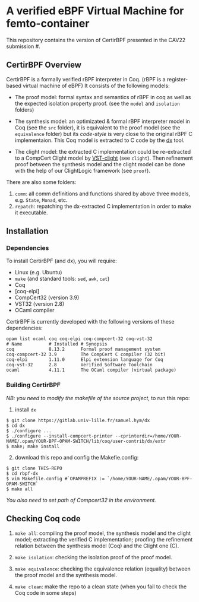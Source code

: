 # A verified eBPF Virtual Machine for femto-container

This repository contains the version of CertirBPF presented in the CAV22 submission #.

## CertirBPF Overview

CertirBPF is a formally verified rBPF interpreter in Coq. (rBPF is a register-based virtual machine of eBPF) It consists of the following models:

- The proof model: formal syntax and semantics of rBPF in coq as well as the expected isolation property proof. (see the `model` and `isolation` folders)

- The synthesis model: an optimizated & formal rBPF interpreter model in Coq (see the `src` folder), it is equivalent to the proof model (see the `equivalence` folder) but its *code-style* is very close to the original rBPF C implementaion. This Coq model is extracted to C code by the [dx](https://gitlab.univ-lille.fr/samuel.hym/dx) tool.

- The clight model: the extracted C implementation could be re-extracted to a CompCert Clight model by [VST-clight](https://github.com/PrincetonUniversity/VST) (see `clight`). Then refinement proof between the synthesis model and the clight model can be done with the help of our ClightLogic framework (see `proof`).

There are also some folders:

1. `comm`: all comm definitions and functions shared by above three models, e.g. `State`, `Monad`, etc.
2. `repatch`: repatching the dx-extracted C implementation in order to make it executable.

## Installation

### Dependencies

To install CertirBPF (and dx), you will require:
-   Linux (e.g. Ubuntu)
-   `make` (and standard tools: `sed`, `awk`, `cat`)
-   Coq
-   [coq-elpi]
-   CompCert32 (version 3.9)
-   VST32 (version 2.8)
-   OCaml compiler

CertirBPF is currently developed with the following versions of these
dependencies:

```shell
opam list ocaml coq coq-elpi coq-compcert-32 coq-vst-32
# Name          # Installed # Synopsis
coq             8.13.2      Formal proof management system
coq-compcert-32 3.9         The CompCert C compiler (32 bit)
coq-elpi        1.11.0      Elpi extension language for Coq
coq-vst-32      2.8         Verified Software Toolchain
ocaml           4.11.1      The OCaml compiler (virtual package)

```
### Building CertirBPF

_NB: you need to modify the makefile of the source project_, to run this repo:
1. install `dx`
```shell
$ git clone https://gitlab.univ-lille.fr/samuel.hym/dx
$ cd dx
$ ./configure ...
$ ./configure --install-compcert-printer --cprinterdir=/home/YOUR-NAME/.opam/YOUR-BPF-OPAM-SWITCH/lib/coq/user-contrib/dx/extr
$ make; make install
```
2. download this repo and config the Makefie.config:
```shell
$ git clone THIS-REPO
$ cd rbpf-dx
$ vim Makefile.config #`OPAMPREFIX := `/home/YOUR-NAME/.opam/YOUR-BPF-OPAM-SWITCH`
$ make all
```

*You also need to set path of Compcert32 in the environment.*

## Checking Coq code

1. `make all`: compiling the proof model, the synthesis model and the clight model; extracting the verified C implementation; proofing the refinement relation between the synthesis model (Coq) and the Clight one (C).

2. `make isolation`: checking the isolation proof of the proof model.

3. `make equivalence`: checking the equivalence relation (equality) between the proof model and the synthesis model.

4. `make clean`: make the repo to a clean state (when you fail to check the Coq code in some steps)
